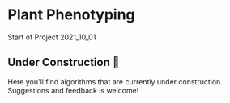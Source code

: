 # Plant Phenotyping

Start of Project 2021_10_01

## Under Construction :construction:

Here you'll find algorithms that are currently under construction. Suggestions and feedback is welcome!
